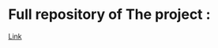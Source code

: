 # Full repository of The project :
[Link](https://github.com/Saad711T/IBM-Python-Project-for-Data-Science)